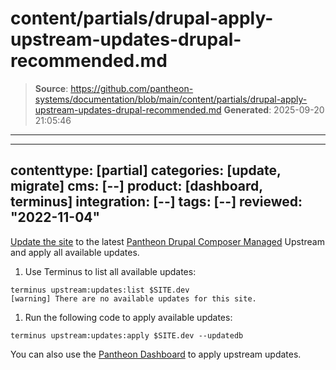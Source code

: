 # content/partials/drupal-apply-upstream-updates-drupal-recommended.md

> **Source**: https://github.com/pantheon-systems/documentation/blob/main/content/partials/drupal-apply-upstream-updates-drupal-recommended.md
> **Generated**: 2025-09-20 21:05:46

---

---
contenttype: [partial]
categories: [update, migrate]
cms: [--]
product: [dashboard, terminus]
integration: [--]
tags: [--]
reviewed: "2022-11-04"
---

[Update the site](/core-updates) to the latest [Pantheon Drupal Composer Managed](https://github.com/pantheon-upstreams/drupal-composer-managed) Upstream and apply all available updates.

1. Use Terminus to list all available updates:

  ```bash{outputLines:2}
  terminus upstream:updates:list $SITE.dev
  [warning] There are no available updates for this site.
  ```

1. Run the following code to apply available updates:

  ```bash{promptUser: user}
  terminus upstream:updates:apply $SITE.dev --updatedb
  ```

You can also use the [Pantheon Dashboard](/core-updates#apply-upstream-updates-via-the-site-dashboard) to apply upstream updates.
